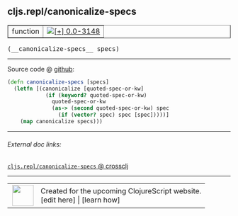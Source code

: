 ## cljs.repl/canonicalize-specs



 <table border="1">
<tr>
<td>function</td>
<td><a href="https://github.com/cljsinfo/cljs-api-docs/tree/0.0-3148"><img valign="middle" alt="[+] 0.0-3148" title="Added in 0.0-3148" src="https://img.shields.io/badge/+-0.0--3148-lightgrey.svg"></a> </td>
</tr>
</table>


 <samp>
(__canonicalize-specs__ specs)<br>
</samp>

---







Source code @ [github](https://github.com/clojure/clojurescript/blob/r3297/src/main/clojure/cljs/repl.cljc#L556-L562):

```clj
(defn canonicalize-specs [specs]
  (letfn [(canonicalize [quoted-spec-or-kw]
            (if (keyword? quoted-spec-or-kw)
              quoted-spec-or-kw
              (as-> (second quoted-spec-or-kw) spec
                (if (vector? spec) spec [spec]))))]
    (map canonicalize specs)))
```

<!--
Repo - tag - source tree - lines:

 <pre>
clojurescript @ r3297
└── src
    └── main
        └── clojure
            └── cljs
                └── <ins>[repl.cljc:556-562](https://github.com/clojure/clojurescript/blob/r3297/src/main/clojure/cljs/repl.cljc#L556-L562)</ins>
</pre>

-->

---



###### External doc links:

[`cljs.repl/canonicalize-specs` @ crossclj](http://crossclj.info/fun/cljs.repl/canonicalize-specs.html)<br>

---

 <table>
<tr><td>
<img valign="middle" align="right" width="48px" src="http://i.imgur.com/Hi20huC.png">
</td><td>
Created for the upcoming ClojureScript website.<br>
[edit here] | [learn how]
</td></tr></table>

[edit here]:https://github.com/cljsinfo/cljs-api-docs/blob/master/cljsdoc/cljs.repl_canonicalize-specs.cljsdoc
[learn how]:https://github.com/cljsinfo/cljs-api-docs/wiki/cljsdoc-files

<!--

This information was too distracting to show to readers, but I'll leave it
commented here since it is helpful to:

- pretty-print the data used to generate this document
- and show how to retrieve that data



The API data for this symbol:

```clj
{:ns "cljs.repl",
 :name "canonicalize-specs",
 :type "function",
 :signature ["[specs]"],
 :source {:code "(defn canonicalize-specs [specs]\n  (letfn [(canonicalize [quoted-spec-or-kw]\n            (if (keyword? quoted-spec-or-kw)\n              quoted-spec-or-kw\n              (as-> (second quoted-spec-or-kw) spec\n                (if (vector? spec) spec [spec]))))]\n    (map canonicalize specs)))",
          :title "Source code",
          :repo "clojurescript",
          :tag "r3297",
          :filename "src/main/clojure/cljs/repl.cljc",
          :lines [556 562]},
 :full-name "cljs.repl/canonicalize-specs",
 :full-name-encode "cljs.repl_canonicalize-specs",
 :history [["+" "0.0-3148"]]}

```

Retrieve the API data for this symbol:

```clj
;; from Clojure REPL
(require '[clojure.edn :as edn])
(-> (slurp "https://raw.githubusercontent.com/cljsinfo/cljs-api-docs/catalog/cljs-api.edn")
    (edn/read-string)
    (get-in [:symbols "cljs.repl/canonicalize-specs"]))
```

-->
